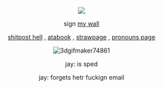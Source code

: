 <div align="center">

![](https://komarev.com/ghpvc/?username=27-jjay&color=brightgreen&label=-^.^-)

</div>

<div align="center">
  
sign
[my wall](https://walloftext.co/27j) 


 [shitpost hell](https://shitposthell.straw.page) , [atabook](https://27j.atabook.org) , [strawpage](https://27jay.straw.page) , [pronouns page](https://pronouns.cc/@27jay) 

</div>

<div align="center">

![3dgifmaker74861](https://github.com/user-attachments/assets/05009f0f-5af9-49d0-93fc-0b991c177144)


</div>

<div align="center">

jay: is sped 

jay: forgets hetr fuckign email


</div>
